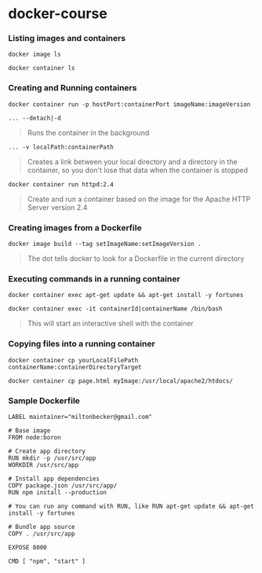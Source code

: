 # docker-course

### Listing images and containers

`docker image ls`

`docker container ls`

### Creating and Running containers

`docker container run -p hostPort:containerPort imageName:imageVersion`

`... --detach|-d`
> Runs the container in the background

`... -v localPath:containerPath`
> Creates a link between your local directory and a directory in the container, so you don't lose that data when the container is stopped 

`docker container run httpd:2.4`
> Create and run a container based on the image for the Apache HTTP Server version 2.4

### Creating images from a Dockerfile

`docker image build --tag setImageName:setImageVersion .` 
> The dot tells docker to look for a Dockerfile in the current directory

### Executing commands in a running container

`docker container exec apt-get update && apt-get install -y fortunes`

`docker container exec -it containerId|containerName /bin/bash`
> This will start an interactive shell with the container

### Copying files into a running container 

`docker container cp yourLocalFilePath containerName:containerDirectoryTarget`

`docker container cp page.html myImage:/usr/local/apache2/htdocs/`

### Sample Dockerfile

```
LABEL maintainer="miltonbecker@gmail.com"

# Base image
FROM node:boron

# Create app directory
RUN mkdir -p /usr/src/app
WORKDIR /usr/src/app

# Install app dependencies
COPY package.json /usr/src/app/
RUN npm install --production

# You can run any command with RUN, like RUN apt-get update && apt-get install -y fortunes

# Bundle app source
COPY . /usr/src/app

EXPOSE 8000

CMD [ "npm", "start" ]
```

